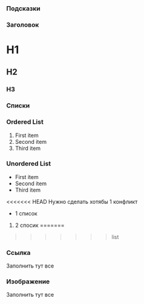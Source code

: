 ### Подсказки

### Заголовок

# H1
## H2
### H3

### Списки
### Ordered List

1. First item
2. Second item
3. Third item

### Unordered List

- First item
- Second item
- Third item

<<<<<<< HEAD
Нужно сделать хотябы 1 конфликт 

* 1 список 
1. 2 спосик
=======
>>>>>>> list

### Ссылка

Заполнить тут все

### Изображение

Заполнить тут все
